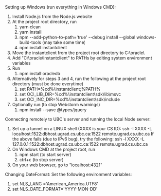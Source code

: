 Setting up Windows (run everything in Windows CMD):
1) Install Node.js from the Node.js website
2) At the project root directory, run
    1) yarn clean
    2) yarn install
    3) npm --add-python-to-path='true' --debug install --global windows-build-tools (may take some time)
    4) npm install instantclient
3) Move the instantclient from the project root directory to C:\oracle\
4) Add "C:\oracle\instantclient" to PATHs by editing system environment variables
5) Run
    1) npm install oracledb
6) Alternatively for steps 3 and 4, run the following at the project root directory (must be done everytime)
    1) set PATH=%cd%\instantclient;%PATH%
    2) set OCI_LIB_DIR=%cd%\instantclient\sdk\lib\msvc
    3) set OCI_INC_DIR=%cd%\instantclient\sdk\include
7) Optionally run (to stop Webstorm warnings)
    1) npm install --save @types/jquery

Connecting remotely to UBC's server and running the local Node server:
1) Set up a tunnel on a LINUX shell (XXXX is your CS ID):
ssh -l XXXX -L localhost:1522:dbhost.ugrad.cs.ubc.ca:1522 remote.ugrad.cs.ubc.ca
If the above fails (due to IPv6 bug), try the following:
ssh -l XXXX -L 127.0.0.1:1522:dbhost.ugrad.cs.ubc.ca:1522 remote.ugrad.cs.ubc.ca
2) On Windows CMD at the project root, run
    1) npm start (to start server)
    2) ctrl+c (to stop server)
3) On your web browser, go to "localhost:4321"

Changing DateFormat:
Set the following environment variables:
1) set NLS_LANG ='American_America.UTF8'
2) set NLS_DATE_FORMAT='YYYY-MON-DD'
